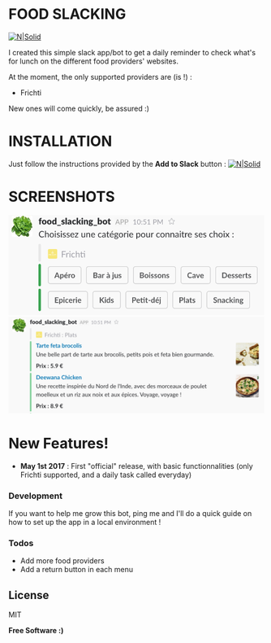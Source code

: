 # FOOD SLACKING

[![N|Solid](https://platform.slack-edge.com/img/add_to_slack@2x.png)](https://slack.com/oauth/authorize?&client_id=158493540211.158495716179&scope=bot)

I created this simple slack app/bot to get a daily reminder to check what's for lunch on the different food providers' websites.

At the moment, the only supported providers are (is !) :
  - Frichti

New ones will come quickly, be assured :)

# INSTALLATION
Just follow the instructions provided by the **Add to Slack** button : 
[![N|Solid](https://platform.slack-edge.com/img/add_to_slack.png)](https://slack.com/oauth/authorize?&client_id=158493540211.158495716179&scope=bot)

# SCREENSHOTS
![Screenshot 1](/images/readme-categories.png?raw=true "Frichti example : menu category selection")
![Screenshot 2](/images/readme-propositions.png?raw=true "Frichti example : propositions for the 'Plats' category")

# New Features!

  - **May 1st 2017** : First "official" release, with basic functionnalities (only Frichti supported, and a daily task called everyday)

### Development

If you want to help me grow this bot, ping me and I'll do a quick guide on how to set up the app in a local environment !


### Todos

 - Add more food providers
 - Add a return button in each menu

License
----

MIT

**Free Software :)**